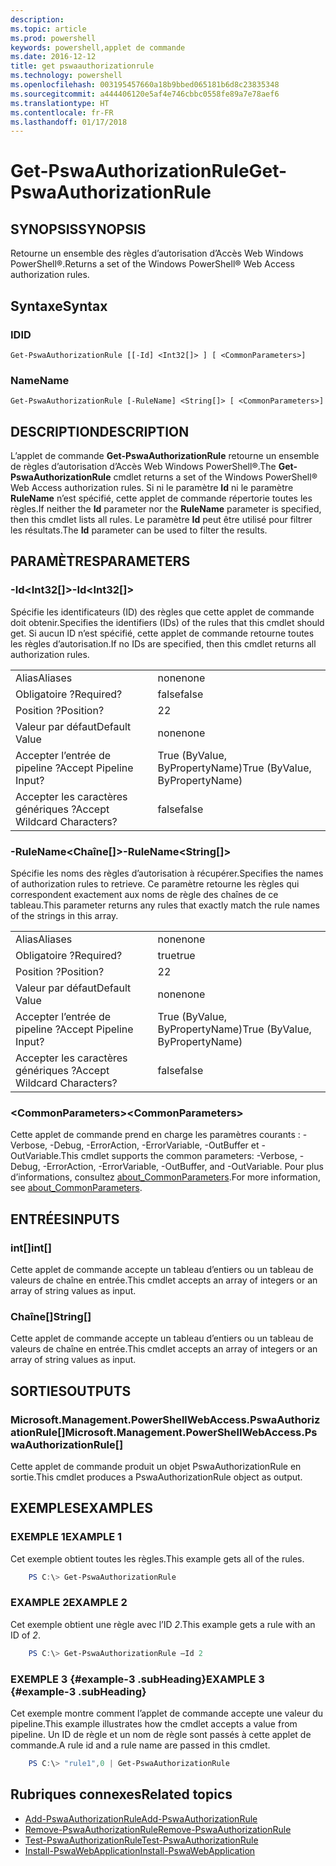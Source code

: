 ```yaml
---
description: 
ms.topic: article
ms.prod: powershell
keywords: powershell,applet de commande
ms.date: 2016-12-12
title: get pswaauthorizationrule
ms.technology: powershell
ms.openlocfilehash: 003195457660a18b9bbed065181b6d8c23835348
ms.sourcegitcommit: a444406120e5af4e746cbbc0558fe89a7e78aef6
ms.translationtype: HT
ms.contentlocale: fr-FR
ms.lasthandoff: 01/17/2018
---
```

# <a name="get-pswaauthorizationrule"></a><span data-ttu-id="19926-103">Get-PswaAuthorizationRule</span><span class="sxs-lookup"><span data-stu-id="19926-103">Get-PswaAuthorizationRule</span></span>

## <a name="synopsis"></a><span data-ttu-id="19926-104">SYNOPSIS</span><span class="sxs-lookup"><span data-stu-id="19926-104">SYNOPSIS</span></span>

<span data-ttu-id="19926-105">Retourne un ensemble des règles d’autorisation d’Accès Web Windows PowerShell®.</span><span class="sxs-lookup"><span data-stu-id="19926-105">Returns a set of the Windows PowerShell® Web Access authorization rules.</span></span>

## <a name="syntax"></a><span data-ttu-id="19926-106">Syntaxe</span><span class="sxs-lookup"><span data-stu-id="19926-106">Syntax</span></span>

### <a name="id"></a><span data-ttu-id="19926-107">ID</span><span class="sxs-lookup"><span data-stu-id="19926-107">ID</span></span>
```
Get-PswaAuthorizationRule [[-Id] <Int32[]> ] [ <CommonParameters>]
```

### <a name="name"></a><span data-ttu-id="19926-108">Name</span><span class="sxs-lookup"><span data-stu-id="19926-108">Name</span></span>
```
Get-PswaAuthorizationRule [-RuleName] <String[]> [ <CommonParameters>]
```

## <a name="description"></a><span data-ttu-id="19926-109">DESCRIPTION</span><span class="sxs-lookup"><span data-stu-id="19926-109">DESCRIPTION</span></span>

<span data-ttu-id="19926-110">L’applet de commande **Get-PswaAuthorizationRule** retourne un ensemble de règles d’autorisation d’Accès Web Windows PowerShell®.</span><span class="sxs-lookup"><span data-stu-id="19926-110">The **Get-PswaAuthorizationRule** cmdlet returns a set of the Windows PowerShell® Web Access authorization rules.</span></span>
<span data-ttu-id="19926-111">Si ni le paramètre **Id** ni le paramètre **RuleName** n’est spécifié, cette applet de commande répertorie toutes les règles.</span><span class="sxs-lookup"><span data-stu-id="19926-111">If neither the **Id** parameter nor the **RuleName** parameter is specified, then this cmdlet lists all rules.</span></span> <span data-ttu-id="19926-112">Le paramètre **Id** peut être utilisé pour filtrer les résultats.</span><span class="sxs-lookup"><span data-stu-id="19926-112">The **Id** parameter can be used to filter the results.</span></span>

## <a name="parameters"></a><span data-ttu-id="19926-113">PARAMÈTRES</span><span class="sxs-lookup"><span data-stu-id="19926-113">PARAMETERS</span></span>

### <a name="-idltint32gt"></a><span data-ttu-id="19926-114">-Id&lt;Int32\[\]&gt;</span><span class="sxs-lookup"><span data-stu-id="19926-114">-Id&lt;Int32\[\]&gt;</span></span>

<span data-ttu-id="19926-115">Spécifie les identificateurs (ID) des règles que cette applet de commande doit obtenir.</span><span class="sxs-lookup"><span data-stu-id="19926-115">Specifies the identifiers (IDs) of the rules that this cmdlet should get.</span></span> <span data-ttu-id="19926-116">Si aucun ID n’est spécifié, cette applet de commande retourne toutes les règles d’autorisation.</span><span class="sxs-lookup"><span data-stu-id="19926-116">If no IDs are specified, then this cmdlet returns all authorization rules.</span></span>

|||  
|-|-|
| <span data-ttu-id="19926-117">Alias</span><span class="sxs-lookup"><span data-stu-id="19926-117">Aliases</span></span>                              | <span data-ttu-id="19926-118">none</span><span class="sxs-lookup"><span data-stu-id="19926-118">none</span></span>                                 |
| <span data-ttu-id="19926-119">Obligatoire ?</span><span class="sxs-lookup"><span data-stu-id="19926-119">Required?</span></span>                            | <span data-ttu-id="19926-120">false</span><span class="sxs-lookup"><span data-stu-id="19926-120">false</span></span>                                |
| <span data-ttu-id="19926-121">Position ?</span><span class="sxs-lookup"><span data-stu-id="19926-121">Position?</span></span>                            | <span data-ttu-id="19926-122">2</span><span class="sxs-lookup"><span data-stu-id="19926-122">2</span></span>                                    |
| <span data-ttu-id="19926-123">Valeur par défaut</span><span class="sxs-lookup"><span data-stu-id="19926-123">Default Value</span></span>                        | <span data-ttu-id="19926-124">none</span><span class="sxs-lookup"><span data-stu-id="19926-124">none</span></span>                                 |
| <span data-ttu-id="19926-125">Accepter l’entrée de pipeline ?</span><span class="sxs-lookup"><span data-stu-id="19926-125">Accept Pipeline Input?</span></span>               | <span data-ttu-id="19926-126">True (ByValue, ByPropertyName)</span><span class="sxs-lookup"><span data-stu-id="19926-126">True (ByValue, ByPropertyName)</span></span>       |
| <span data-ttu-id="19926-127">Accepter les caractères génériques ?</span><span class="sxs-lookup"><span data-stu-id="19926-127">Accept Wildcard Characters?</span></span>          | <span data-ttu-id="19926-128">false</span><span class="sxs-lookup"><span data-stu-id="19926-128">false</span></span>                                |

### <a name="-rulenameltstringgt"></a><span data-ttu-id="19926-129">-RuleName&lt;Chaîne\[\]&gt;</span><span class="sxs-lookup"><span data-stu-id="19926-129">-RuleName&lt;String\[\]&gt;</span></span>

<span data-ttu-id="19926-130">Spécifie les noms des règles d’autorisation à récupérer.</span><span class="sxs-lookup"><span data-stu-id="19926-130">Specifies the names of authorization rules to retrieve.</span></span> <span data-ttu-id="19926-131">Ce paramètre retourne les règles qui correspondent exactement aux noms de règle des chaînes de ce tableau.</span><span class="sxs-lookup"><span data-stu-id="19926-131">This parameter returns any rules that exactly match the rule names of the strings in this array.</span></span>

|||  
|-|-|
| <span data-ttu-id="19926-132">Alias</span><span class="sxs-lookup"><span data-stu-id="19926-132">Aliases</span></span>                              | <span data-ttu-id="19926-133">none</span><span class="sxs-lookup"><span data-stu-id="19926-133">none</span></span>                                 |
| <span data-ttu-id="19926-134">Obligatoire ?</span><span class="sxs-lookup"><span data-stu-id="19926-134">Required?</span></span>                            | <span data-ttu-id="19926-135">true</span><span class="sxs-lookup"><span data-stu-id="19926-135">true</span></span>                                 |
| <span data-ttu-id="19926-136">Position ?</span><span class="sxs-lookup"><span data-stu-id="19926-136">Position?</span></span>                            | <span data-ttu-id="19926-137">2</span><span class="sxs-lookup"><span data-stu-id="19926-137">2</span></span>                                    |
| <span data-ttu-id="19926-138">Valeur par défaut</span><span class="sxs-lookup"><span data-stu-id="19926-138">Default Value</span></span>                        | <span data-ttu-id="19926-139">none</span><span class="sxs-lookup"><span data-stu-id="19926-139">none</span></span>                                 |
| <span data-ttu-id="19926-140">Accepter l’entrée de pipeline ?</span><span class="sxs-lookup"><span data-stu-id="19926-140">Accept Pipeline Input?</span></span>               | <span data-ttu-id="19926-141">True (ByValue, ByPropertyName)</span><span class="sxs-lookup"><span data-stu-id="19926-141">True (ByValue, ByPropertyName)</span></span>       |
| <span data-ttu-id="19926-142">Accepter les caractères génériques ?</span><span class="sxs-lookup"><span data-stu-id="19926-142">Accept Wildcard Characters?</span></span>          | <span data-ttu-id="19926-143">false</span><span class="sxs-lookup"><span data-stu-id="19926-143">false</span></span>                                |

### <a name="ltcommonparametersgt"></a><span data-ttu-id="19926-144">&lt;CommonParameters&gt;</span><span class="sxs-lookup"><span data-stu-id="19926-144">&lt;CommonParameters&gt;</span></span>

<span data-ttu-id="19926-145">Cette applet de commande prend en charge les paramètres courants : -Verbose, -Debug, -ErrorAction, -ErrorVariable, -OutBuffer et -OutVariable.</span><span class="sxs-lookup"><span data-stu-id="19926-145">This cmdlet supports the common parameters: -Verbose, -Debug, -ErrorAction, -ErrorVariable, -OutBuffer, and -OutVariable.</span></span>
<span data-ttu-id="19926-146">Pour plus d’informations, consultez [about_CommonParameters](http://go.microsoft.com/fwlink/p/?LinkID=113216).</span><span class="sxs-lookup"><span data-stu-id="19926-146">For more information, see [about_CommonParameters](http://go.microsoft.com/fwlink/p/?LinkID=113216).</span></span>

## <a name="inputs"></a><span data-ttu-id="19926-147">ENTRÉES</span><span class="sxs-lookup"><span data-stu-id="19926-147">INPUTS</span></span>

### <a name="int"></a><span data-ttu-id="19926-148">int\[\]</span><span class="sxs-lookup"><span data-stu-id="19926-148">int\[\]</span></span>

<span data-ttu-id="19926-149">Cette applet de commande accepte un tableau d’entiers ou un tableau de valeurs de chaîne en entrée.</span><span class="sxs-lookup"><span data-stu-id="19926-149">This cmdlet accepts an array of integers or an array of string values as input.</span></span>

### <a name="string"></a><span data-ttu-id="19926-150">Chaîne\[\]</span><span class="sxs-lookup"><span data-stu-id="19926-150">String\[\]</span></span>

<span data-ttu-id="19926-151">Cette applet de commande accepte un tableau d’entiers ou un tableau de valeurs de chaîne en entrée.</span><span class="sxs-lookup"><span data-stu-id="19926-151">This cmdlet accepts an array of integers or an array of string values as input.</span></span>

## <a name="outputs"></a><span data-ttu-id="19926-152">SORTIES</span><span class="sxs-lookup"><span data-stu-id="19926-152">OUTPUTS</span></span>

### <a name="microsoftmanagementpowershellwebaccesspswaauthorizationrule"></a><span data-ttu-id="19926-153">Microsoft.Management.PowerShellWebAccess.PswaAuthorizationRule\[\]</span><span class="sxs-lookup"><span data-stu-id="19926-153">Microsoft.Management.PowerShellWebAccess.PswaAuthorizationRule\[\]</span></span>

<span data-ttu-id="19926-154">Cette applet de commande produit un objet PswaAuthorizationRule en sortie.</span><span class="sxs-lookup"><span data-stu-id="19926-154">This cmdlet produces a PswaAuthorizationRule object as output.</span></span>


## <a name="examples"></a><span data-ttu-id="19926-155">EXEMPLES</span><span class="sxs-lookup"><span data-stu-id="19926-155">EXAMPLES</span></span>

### <a name="example-1"></a><span data-ttu-id="19926-156">EXEMPLE 1</span><span class="sxs-lookup"><span data-stu-id="19926-156">EXAMPLE 1</span></span>

<span data-ttu-id="19926-157">Cet exemple obtient toutes les règles.</span><span class="sxs-lookup"><span data-stu-id="19926-157">This example gets all of the rules.</span></span>

```PowerShell
    PS C:\> Get-PswaAuthorizationRule
```

### <a name="example-2"></a><span data-ttu-id="19926-158">EXAMPLE 2</span><span class="sxs-lookup"><span data-stu-id="19926-158">EXAMPLE 2</span></span>

<span data-ttu-id="19926-159">Cet exemple obtient une règle avec l’ID *2*.</span><span class="sxs-lookup"><span data-stu-id="19926-159">This example gets a rule with an ID of *2*.</span></span>

```PowerShell
    PS C:\> Get-PswaAuthorizationRule –Id 2
```

### <a name="example-3-example-3-subheading"></a><span data-ttu-id="19926-160">EXEMPLE 3 {#example-3 .subHeading}</span><span class="sxs-lookup"><span data-stu-id="19926-160">EXAMPLE 3 {#example-3 .subHeading}</span></span>

<span data-ttu-id="19926-161">Cet exemple montre comment l’applet de commande accepte une valeur du pipeline.</span><span class="sxs-lookup"><span data-stu-id="19926-161">This example illustrates how the cmdlet accepts a value from pipeline.</span></span>
<span data-ttu-id="19926-162">Un ID de règle et un nom de règle sont passés à cette applet de commande.</span><span class="sxs-lookup"><span data-stu-id="19926-162">A rule id and a rule name are passed in this cmdlet.</span></span>

```PowerShell
    PS C:\> "rule1",0 | Get-PswaAuthorizationRule
```

## <a name="related-topics"></a><span data-ttu-id="19926-163">Rubriques connexes</span><span class="sxs-lookup"><span data-stu-id="19926-163">Related topics</span></span>

- [<span data-ttu-id="19926-164">Add-PswaAuthorizationRule</span><span class="sxs-lookup"><span data-stu-id="19926-164">Add-PswaAuthorizationRule</span></span>](add-pswaauthorizationrule.md)
- [<span data-ttu-id="19926-165">Remove-PswaAuthorizationRule</span><span class="sxs-lookup"><span data-stu-id="19926-165">Remove-PswaAuthorizationRule</span></span>](remove-pswaauthorizationrule.md)
- [<span data-ttu-id="19926-166">Test-PswaAuthorizationRule</span><span class="sxs-lookup"><span data-stu-id="19926-166">Test-PswaAuthorizationRule</span></span>](test-pswaauthorizationrule.md)
- [<span data-ttu-id="19926-167">Install-PswaWebApplication</span><span class="sxs-lookup"><span data-stu-id="19926-167">Install-PswaWebApplication</span></span>](install-pswawebapplication.md)
